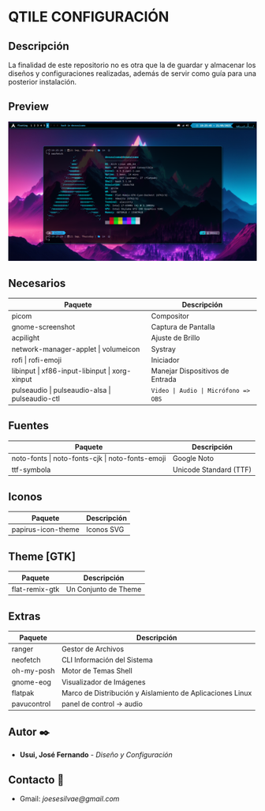 # QTILE CONFIGURACIÓN

## Descripción
La finalidad de este repositorio no es otra que la de guardar y almacenar los diseños y configuraciones realizadas, además de servir como guía para una posterior instalación.

## Preview
![preview](qtile/img/preview.png)

## Necesarios
| Paquete | Descripción |
|---|---|
| picom | Compositor |
| gnome-screenshot | Captura de Pantalla |
| acpilight | Ajuste de Brillo |
| network-manager-applet \| volumeicon | Systray |
| rofi \| rofi-emoji | Iniciador |
| libinput \| xf86-input-libinput \| xorg-xinput  | Manejar Dispositivos de Entrada |
| pulseaudio \| pulseaudio-alsa \| pulseaudio-ctl | ``` Video \| Audio \| Micrófono => OBS ``` |

## Fuentes
| Paquete | Descripción |
|---|---|
| noto-fonts \| noto-fonts-cjk \| noto-fonts-emoji | Google Noto |
| ttf-symbola | Unicode Standard (TTF) |

## Iconos
| Paquete | Descripción |
|---|---|
| papirus-icon-theme | Iconos SVG |

## Theme [GTK]
| Paquete | Descripción |
|---|---|
| flat-remix-gtk | Un Conjunto de Theme |

## Extras
| Paquete | Descripción |
|---|---|
| ranger | Gestor de Archivos |
| neofetch | CLI Información del Sistema |
| oh-my-posh | Motor de Temas Shell |
| gnome-eog | Visualizador de Imágenes |
| flatpak | Marco de Distribución y Aislamiento de Aplicaciones Linux |
| pavucontrol | panel de control -> audio |

## Autor ✒️
* **Usui, José Fernando** - *Diseño y Configuración*

## Contacto 📱
* Gmail: _joesesilvae@gmail.com_
